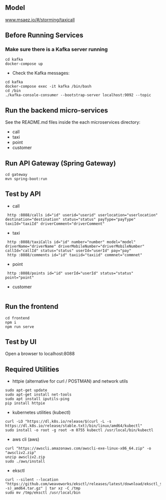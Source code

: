 # 

## Model
www.msaez.io/#/storming/taxicall

## Before Running Services
### Make sure there is a Kafka server running
```
cd kafka
docker-compose up
```
- Check the Kafka messages:
```
cd kafka
docker-compose exec -it kafka /bin/bash
cd /bin
./kafka-console-consumer --bootstrap-server localhost:9092 --topic
```

## Run the backend micro-services
See the README.md files inside the each microservices directory:

- call
- taxi
- point
- customer


## Run API Gateway (Spring Gateway)
```
cd gateway
mvn spring-boot:run
```

## Test by API
- call
```
 http :8088/calls id="id" userid="userid" userlocation="userlocation" destination="destination" status="status" payType="payType" taxiId="taxiId" driverComment="driverComment" 
```
- taxi
```
 http :8088/taxiCalls id="id" number="number" model="model" driverName="driverName" driverMobileNumber="driverMobileNumber" callId="callId" status="status" userId="userId" pay="pay" 
 http :8088/comments id="id" taxiid="taxiid" commnet="commnet" 
```
- point
```
 http :8088/points id="id" userId="userId" status="status" point="point" 
```
- customer
```
```


## Run the frontend
```
cd frontend
npm i
npm run serve
```

## Test by UI
Open a browser to localhost:8088

## Required Utilities

- httpie (alternative for curl / POSTMAN) and network utils
```
sudo apt-get update
sudo apt-get install net-tools
sudo apt install iputils-ping
pip install httpie
```

- kubernetes utilities (kubectl)
```
curl -LO "https://dl.k8s.io/release/$(curl -L -s https://dl.k8s.io/release/stable.txt)/bin/linux/amd64/kubectl"
sudo install -o root -g root -m 0755 kubectl /usr/local/bin/kubectl
```

- aws cli (aws)
```
curl "https://awscli.amazonaws.com/awscli-exe-linux-x86_64.zip" -o "awscliv2.zip"
unzip awscliv2.zip
sudo ./aws/install
```

- eksctl 
```
curl --silent --location "https://github.com/weaveworks/eksctl/releases/latest/download/eksctl_$(uname -s)_amd64.tar.gz" | tar xz -C /tmp
sudo mv /tmp/eksctl /usr/local/bin
```


